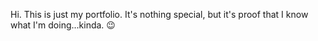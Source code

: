 Hi. This is just my portfolio. It's nothing special, but it's proof that I know what I'm doing...kinda. 😉

